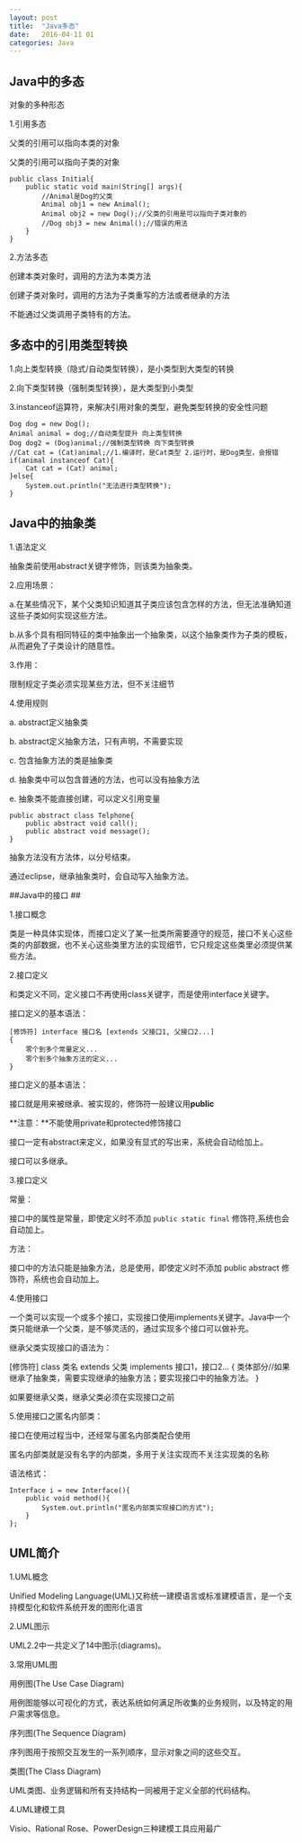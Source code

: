 ```yaml
---
layout: post
title:  "Java多态"
date:   2016-04-11 01
categories: Java
---
```




## Java中的多态 ##

对象的多种形态

1.引用多态

父类的引用可以指向本类的对象

父类的引用可以指向子类的对象

	public class Initial{
		public static void main(String[] args){
			//Animal是Dog的父类
			Animal obj1 = new Animal();
			Animal obj2 = new Dog();//父类的引用是可以指向子类对象的
			//Dog obj3 = new Animal();//错误的用法
		}
	}

2.方法多态

创建本类对象时，调用的方法为本类方法

创建子类对象时，调用的方法为子类重写的方法或者继承的方法

不能通过父类调用子类特有的方法。

## 多态中的引用类型转换 ##

1.向上类型转换（隐式/自动类型转换），是小类型到大类型的转换

2.向下类型转换（强制类型转换），是大类型到小类型

3.instanceof运算符，来解决引用对象的类型，避免类型转换的安全性问题

	Dog dog = new Dog();
	Animal animal = dog;//自动类型提升 向上类型转换
	Dog dog2 = (Dog)animal;//强制类型转换 向下类型转换
	//Cat cat = (Cat)animal;//1.编译时，是Cat类型 2.运行时，是Dog类型，会报错
	if(animal instanceof Cat){
		Cat cat = (Cat) animal;
	}else{
		System.out.println("无法进行类型转换");
	}

## Java中的抽象类 ##

1.语法定义

抽象类前使用abstract关键字修饰，则该类为抽象类。

2.应用场景：

a.在某些情况下，某个父类知识知道其子类应该包含怎样的方法，但无法准确知道这些子类如何实现这些方法。

b.从多个具有相同特征的类中抽象出一个抽象类，以这个抽象类作为子类的模板，从而避免了子类设计的随意性。

3.作用：

限制规定子类必须实现某些方法，但不关注细节

4.使用规则

a. abstract定义抽象类

b. abstract定义抽象方法，只有声明，不需要实现

c. 包含抽象方法的类是抽象类

d. 抽象类中可以包含普通的方法，也可以没有抽象方法

e. 抽象类不能直接创建，可以定义引用变量

	public abstract class Telphone{
		public abstract void call();
		public abstract void message();
	}

抽象方法没有方法体，以分号结束。

通过eclipse，继承抽象类时，会自动写入抽象方法。

##Java中的接口 ##

1.接口概念

类是一种具体实现体，而接口定义了某一批类所需要遵守的规范，接口不关心这些类的内部数据，也不关心这些类里方法的实现细节，它只规定这些类里必须提供某些方法。

2.接口定义

和类定义不同，定义接口不再使用class关键字，而是使用interface关键字。

接口定义的基本语法：

	[修饰符] interface 接口名 [extends 父接口1, 父接口2...]
	{
		零个到多个常量定义...
		零个到多个抽象方法的定义...
	}

接口定义的基本语法：

接口就是用来被继承、被实现的，修饰符一般建议用**public**

**注意：**不能使用private和protected修饰接口

接口一定有abstract来定义，如果没有显式的写出来，系统会自动给加上。

接口可以多继承。

3.接口定义

常量：

接口中的属性是常量，即使定义时不添加 `public static final` 修饰符,系统也会自动加上。

方法：

接口中的方法只能是抽象方法，总是使用，即使定义时不添加 public abstract 修饰符，系统也会自动加上。

4.使用接口

一个类可以实现一个或多个接口，实现接口使用implements关键字。Java中一个类只能继承一个父类，是不够灵活的，通过实现多个接口可以做补充。

继承父类实现接口的语法为：

[修饰符] class 类名 extends 父类 implements 接口1，接口2...
{
	类体部分//如果继承了抽象类，需要实现继承的抽象方法；要实现接口中的抽象方法。
}

如果要继承父类，继承父类必须在实现接口之前

5.使用接口之匿名内部类：

接口在使用过程当中，还经常与匿名内部类配合使用

匿名内部类就是没有名字的内部类，多用于关注实现而不关注实现类的名称

语法格式：

	Interface i = new Interface(){
		public void method(){
			System.out.println("匿名内部类实现接口的方式");
		}
	};

## UML简介 ##

1.UML概念

Unified Modeling Language(UML)又称统一建模语言或标准建模语言，是一个支持模型化和软件系统开发的图形化语言

2.UML图示

UML2.2中一共定义了14中图示(diagrams)。

3.常用UML图

用例图(The Use Case Diagram)

用例图能够以可视化的方式，表达系统如何满足所收集的业务规则，以及特定的用户需求等信息。

序列图(The Sequence Diagram)

序列图用于按照交互发生的一系列顺序，显示对象之间的这些交互。

类图(The Class Diagram)

UML类图、业务逻辑和所有支持结构一同被用于定义全部的代码结构。

4.UML建模工具

Visio、Rational Rose、PowerDesign三种建模工具应用最广

